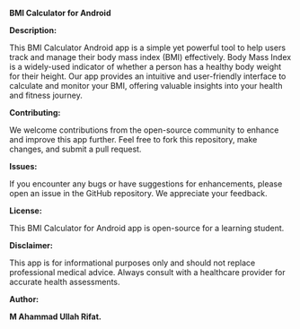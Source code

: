 **BMI Calculator for Android**

**Description:**

This BMI Calculator Android app is a simple yet powerful tool to help users track and manage their body mass index (BMI) effectively. Body Mass Index is a widely-used indicator of whether a person has a healthy body weight for their height. Our app provides an intuitive and user-friendly interface to calculate and monitor your BMI, offering valuable insights into your health and fitness journey.

**Contributing:**

We welcome contributions from the open-source community to enhance and improve this app further. Feel free to fork this repository, make changes, and submit a pull request.

**Issues:**

If you encounter any bugs or have suggestions for enhancements, please open an issue in the GitHub repository. We appreciate your feedback.

**License:**

This BMI Calculator for Android app is open-source for a learning student.

**Disclaimer:**

This app is for informational purposes only and should not replace professional medical advice. Always consult with a healthcare provider for accurate health assessments.

**Author:**

**M Ahammad Ullah Rifat.**
